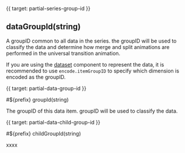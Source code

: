 
{{ target: partial-series-group-id }}

## dataGroupId(string)

A groupID common to all data in the series. the groupID will be used to classify the data and determine how merge and split animations are performed in the universal transition animation.

If you are using the [dataset](~dataset) component to represent the data, it is recommended to use `encode.itemGroupID` to specify which dimension is encoded as the groupID.



{{ target: partial-data-group-id }}

#${prefix} groupId(string)

The groupID of this data item. groupID will be used to classify the data.



{{ target: partial-data-child-group-id }}

#${prefix} childGroupId(string)

xxxx

